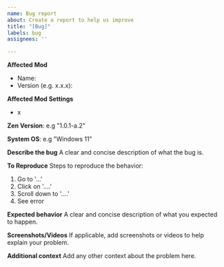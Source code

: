 ```yaml
---
name: Bug report
about: Create a report to help us improve
title: "[Bug]"
labels: bug
assignees: ''

---
```


**Affected Mod**
 - Name: 
 - Version (e.g. x.x.x): 

**Affected Mod Settings**
- x

**Zen Version**: e.g "1.0.1-a.2"

**System OS**: e.g "Windows 11"

**Describe the bug**
A clear and concise description of what the bug is.

**To Reproduce**
Steps to reproduce the behavior:
1. Go to '...'
2. Click on '....'
3. Scroll down to '....'
4. See error

**Expected behavior**
A clear and concise description of what you expected to happen.

**Screenshots/Videos**
If applicable, add screenshots or videos to help explain your problem.

**Additional context**
Add any other context about the problem here.
